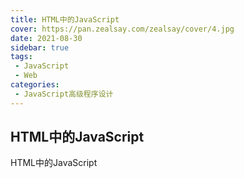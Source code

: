 ```yaml
---
title: HTML中的JavaScript
cover: https://pan.zealsay.com/zealsay/cover/4.jpg
date: 2021-08-30
sidebar: true
tags:
 - JavaScript
 - Web
categories: 
 - JavaScript高级程序设计
---
```


## HTML中的JavaScript 
HTML中的JavaScript
